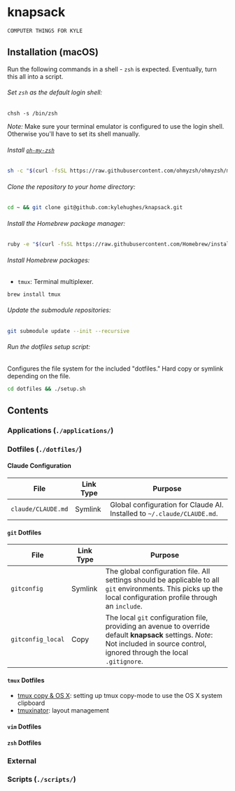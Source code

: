 # knapsack

`COMPUTER THINGS FOR KYLE`

## Installation (macOS)

Run the following commands in a shell - `zsh` is expected. Eventually, turn this all into a script.

###### Set `zsh` as the default login shell:

```
chsh -s /bin/zsh
```

*Note:* Make sure your terminal emulator is configured to use the login shell. Otherwise you'll have to set its shell manually.

###### Install [`oh-my-zsh`][oh-my-zsh]

```sh
sh -c "$(curl -fsSL https://raw.githubusercontent.com/ohmyzsh/ohmyzsh/master/tools/install.sh)"
```

[oh-my-zsh]: https://github.com/ohmyzsh/oh-my-zsh

###### Clone the repository to your home directory:

```sh
cd ~ && git clone git@github.com:kylehughes/knapsack.git
```

###### Install the Homebrew package manager:

```sh
ruby -e "$(curl -fsSL https://raw.githubusercontent.com/Homebrew/install/master/install)"
```

###### Install Homebrew packages:

* `tmux`: Terminal multiplexer.

```
brew install tmux
```

###### Update the submodule repositories:

```sh
git submodule update --init --recursive
```

###### Run the dotfiles setup script:

Configures the file system for the included "dotfiles." Hard copy or symlink depending on the file.

```sh
cd dotfiles && ./setup.sh
```

## Contents

### Applications (`./applications/`)

### Dotfiles (`./dotfiles/`)

#### Claude Configuration

| File              | Link Type | Purpose                                                                                                                                            |
| ----------------- | --------- | -------------------------------------------------------------------------------------------------------------------------------------------------- |
| `claude/CLAUDE.md`| Symlink   | Global configuration for Claude AI. Installed to `~/.claude/CLAUDE.md`.                                                                           |

#### `git` Dotfiles

| File              | Link Type | Purpose                                                                                                                                                                            |
| ----------------- | --------- | ---------------------------------------------------------------------------------------------------------------------------------------------------------------------------------- |
| `gitconfig`       | Symlink   | The global configuration file. All settings should be applicable to all `git` environments. This picks up the local configuration profile through an `include`.                    |
| `gitconfig_local` | Copy      | The local `git` configuration file, providing an avenue to override default **knapsack** settings. *Note*: Not included in source control, ignored through the local `.gitignore`. |

#### `tmux` Dotfiles

- [tmux copy & OS X][dotfiles_tmux-copy]: setting up tmux copy-mode to use the OS X system clipboard
- [tmuxinator][dotfiles_tmuxinator]: layout management

[dotfiles_tmux-copy]: https://robots.thoughtbot.com/tmux-copy-paste-on-os-x-a-better-future
[dotfiles_tmuxinator]: https://github.com/tmuxinator/tmuxinator

#### `vim` Dotfiles

#### `zsh` Dotfiles

### External

### Scripts (`./scripts/`)
